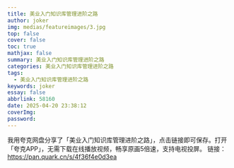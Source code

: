 ```yaml
---
title: 美业入门知识库管理进阶之路
author: joker
img: medias/featureimages/3.jpg
top: false
cover: false
toc: true
mathjax: false
summary: 美业入门知识库管理进阶之路
categories: 美业入门知识库管理进阶之路
tags:
  - 美业入门知识库管理进阶之路
keywords: joker
essay: false
abbrlink: 58160
date: 2025-04-20 23:38:12
coverImg:
password:
---
```


我用夸克网盘分享了「美业入门知识库管理进阶之路」，点击链接即可保存。打开「夸克APP」，无需下载在线播放视频，畅享原画5倍速，支持电视投屏。
链接：https://pan.quark.cn/s/4f36f4e0d3ea
